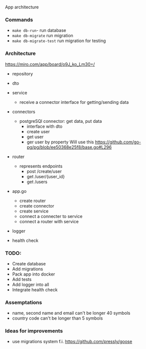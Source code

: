 App architecture

### Commands
- `make db-run`- run database
- `make db-migrate` run migration
- `make db-migrate-test` run migration for testing

### Architecture 
https://miro.com/app/board/o9J_ko_Lm30=/
- repository
 - dto
- service
  - receive a connector interface for getting/sending data

- connectors
  - postgreSQl connector: get data, put data
    - interface with dto
    - create user
    - get user
    - ger user by property
Will use this https://github.com/go-pg/pg/blob/ee50368e25f8/base.go#L296
    
- router
  - represents endpoints
    - post /create/user
    - get /user/{user_id}
    - get /users
- app.go
   - create router
   - create connector
   - create service
   - connect a connecter to service
   - connect a router with service
- logger
- health check

### TODO:
- Create database
- Add migrations
- Pack app into docker
- Add tests
- Add logger into all
- Integrate health check


### Assemptations
- name, second name and email can't be longer 40 symbols
- country code can't be longer than 5 symbols

### Ideas for improvements
- use migrations system f.i. https://github.com/pressly/goose

